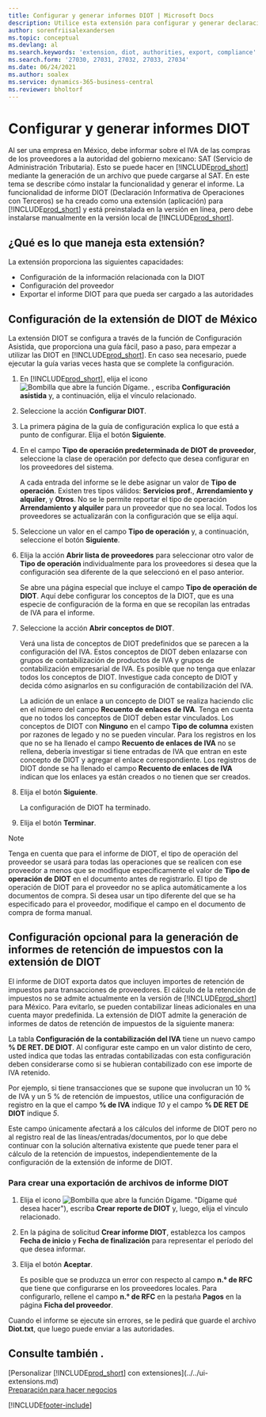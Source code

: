 ```yaml
---
title: Configurar y generar informes DIOT | Microsoft Docs
description: Utilice esta extensión para configurar y generar declaraciones DIOT en Business Central para las autoridades mexicanas.
author: sorenfriisalexandersen
ms.topic: conceptual
ms.devlang: al
ms.search.keywords: 'extension, diot, authorities, export, compliance'
ms.search.form: '27030, 27031, 27032, 27033, 27034'
ms.date: 06/24/2021
ms.author: soalex
ms.service: dynamics-365-business-central
ms.reviewer: bholtorf
---
```


# <a name="set-up-and-generate-diot-reports"></a>Configurar y generar informes DIOT

Al ser una empresa en México, debe informar sobre el IVA de las compras de los proveedores a la autoridad del gobierno mexicano: SAT (Servicio de Administración Tributaria). Esto se puede hacer en [!INCLUDE[prod_short](../../includes/prod_short.md)] mediante la generación de un archivo que puede cargarse al SAT. En este tema se describe cómo instalar la funcionalidad y generar el informe. La funcionalidad de informe DIOT (Declaración Informativa de Operaciones con Terceros) se ha creado como una extensión (aplicación) para [!INCLUDE[prod_short](../../includes/prod_short.md)] y está preinstalada en la versión en línea, pero debe instalarse manualmente en la versión local de [!INCLUDE[prod_short](../../includes/prod_short.md)].

## <a name="what-does-this-extension-hhandle"></a>¿Qué es lo que maneja esta extensión?

La extensión proporciona las siguientes capacidades:

* Configuración de la información relacionada con la DIOT
* Configuración del proveedor
* Exportar el informe DIOT para que pueda ser cargado a las autoridades

## <a name="setup-of-the-mexican-diot-extension"></a>Configuración de la extensión de DIOT de México

La extensión DIOT se configura a través de la función de Configuración Asistida, que proporciona una guía fácil, paso a paso, para empezar a utilizar las DIOT en [!INCLUDE[prod_short](../../includes/prod_short.md)]. En caso sea necesario, puede ejecutar la guía varias veces hasta que se complete la configuración.

1. En [!INCLUDE[prod_short](../../includes/prod_short.md)], elija el icono ![Bombilla que abre la función Dígame.](../../media/ui-search/search_small.png "Dígame qué desea hacer") , escriba **Configuración asistida** y, a continuación, elija el vínculo relacionado.  
2. Seleccione la acción **Configurar DIOT**.
3. La primera página de la guía de configuración explica lo que está a punto de configurar. Elija el botón **Siguiente**.
4. En el campo **Tipo de operación predeterminada de DIOT de proveedor**, seleccione la clase de operación por defecto que desea configurar en los proveedores del sistema.

    A cada entrada del informe se le debe asignar un valor de **Tipo de operación**. Existen tres tipos válidos: **Servicios prof.**, **Arrendamiento y alquiler**, y **Otros**. No se le permite reportar el tipo de operación **Arrendamiento y alquiler** para un proveedor que no sea local. Todos los proveedores se actualizarán con la configuración que se elija aquí.

5. Seleccione un valor en el campo **Tipo de operación** y, a continuación, seleccione el botón **Siguiente**.
6. Elija la acción **Abrir lista de proveedores** para seleccionar otro valor de **Tipo de operación** individualmente para los proveedores si desea que la configuración sea diferente de la que seleccionó en el paso anterior.

    Se abre una página especial que incluye el campo **Tipo de operación de DIOT**. Aquí debe configurar los conceptos de la DIOT, que es una especie de configuración de la forma en que se recopilan las entradas de IVA para el informe.
7. Seleccione la acción **Abrir conceptos de DIOT**.

    Verá una lista de conceptos de DIOT predefinidos que se parecen a la configuración del IVA. Estos conceptos de DIOT deben enlazarse con grupos de contabilización de productos de IVA y grupos de contabilización empresarial de IVA. Es posible que no tenga que enlazar todos los conceptos de DIOT. Investigue cada concepto de DIOT y decida cómo asignarlos en su configuración de contabilización del IVA.

    La adición de un enlace a un concepto de DIOT se realiza haciendo clic en el número del campo **Recuento de enlaces de IVA**. Tenga en cuenta que no todos los conceptos de DIOT deben estar vinculados. Los conceptos de DIOT con **Ninguno** en el campo **Tipo de columna** existen por razones de legado y no se pueden vincular. Para los registros en los que no se ha llenado el campo **Recuento de enlaces de IVA** no se rellena, debería investigar si tiene entradas de IVA que entran en este concepto de DIOT y agregar el enlace correspondiente. Los registros de DIOT donde se ha llenado el campo **Recuento de enlaces de IVA** indican que los enlaces ya están creados o no tienen que ser creados.

8. Elija el botón **Siguiente**.

    La configuración de DIOT ha terminado.
9. Elija el botón **Terminar**.

> [!NOTE]
> Tenga en cuenta que para el informe de DIOT, el tipo de operación del proveedor se usará para todas las operaciones que se realicen con ese proveedor a menos que se modifique específicamente el valor de **Tipo de operación de DIOT** en el documento antes de registrarlo. El tipo de operación de DIOT para el proveedor no se aplica automáticamente a los documentos de compra. Si desea usar un tipo diferente del que se ha especificado para el proveedor, modifique el campo en el documento de compra de forma manual.

## <a name="optional-setup-for-reporting-withholding-tax-with-the-diot-extension"></a>Configuración opcional para la generación de informes de retención de impuestos con la extensión de DIOT

El informe de DIOT exporta datos que incluyen importes de retención de impuestos para transacciones de proveedores. El cálculo de la retención de impuestos no se admite actualmente en la versión de [!INCLUDE[prod_short](../../includes/prod_short.md)] para México. Para evitarlo, se pueden contabilizar líneas adicionales en una cuenta mayor predefinida. La extensión de DIOT admite la generación de informes de datos de retención de impuestos de la siguiente manera:

La tabla **Configuración de la contabilización del IVA** tiene un nuevo campo **% DE RET. DE DIOT**. Al configurar este campo en un valor distinto de cero, usted indica que todas las entradas contabilizadas con esta configuración deben considerarse como si se hubieran contabilizado con ese importe de IVA retenido.

Por ejemplo, si tiene transacciones que se supone que involucran un 10 % de IVA y un 5 % de retención de impuestos, utilice una configuración de registro en la que el campo **% de IVA** indique *10* y el campo **% DE RET DE DIOT** indique *5*.  

Este campo únicamente afectará a los cálculos del informe de DIOT pero no al registro real de las líneas/entradas/documentos, por lo que debe continuar con la solución alternativa existente que puede tener para el cálculo de la retención de impuestos, independientemente de la configuración de la extensión de informe de DIOT.

### <a name="to-create-an-export-of-diot-report-files"></a>Para crear una exportación de archivos de informe DIOT

1. Elija el icono ![Bombilla que abre la función Dígame.](../../media/ui-search/search_small.png) "Dígame qué desea hacer"), escriba **Crear reporte de DIOT** y, luego, elija el vínculo relacionado.  
2. En la página de solicitud **Crear informe DIOT**, establezca los campos **Fecha de inicio** y **Fecha de finalización** para representar el período del que desea informar.
3. Elija el botón **Aceptar**.

    Es posible que se produzca un error con respecto al campo **n.° de RFC** que tiene que configurarse en los proveedores locales. Para configurarlo, rellene el campo **n.° de RFC** en la pestaña **Pagos** en la página **Ficha del proveedor**.

Cuando el informe se ejecute sin errores, se le pedirá que guarde el archivo **Diot.txt**, que luego puede enviar a las autoridades.

## <a name="see-also"></a>Consulte también .

[Personalizar [!INCLUDE[prod_short](../../includes/prod_short.md)] con extensiones](../../ui-extensions.md)  
[Preparación para hacer negocios](../../ui-get-ready-business.md)  

[!INCLUDE[footer-include](../../includes/footer-banner.md)]
